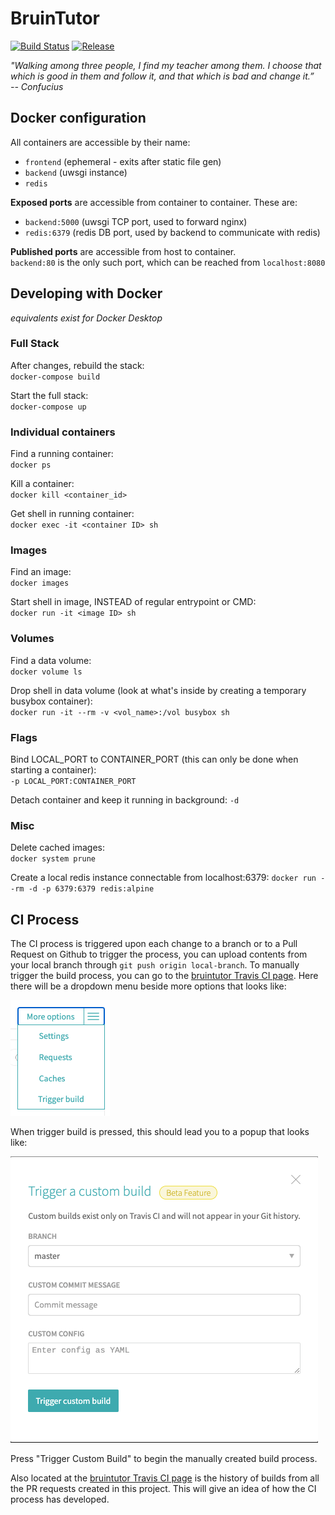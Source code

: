 # BruinTutor

[![Build Status](https://travis-ci.com/cs130-w21/bruintutor.svg?branch=master)](https://travis-ci.com/cs130-w21/bruintutor)
[![Release](https://img.shields.io/github/v/release/cs130-w21/bruintutor?label=release)](https://github.com/cs130-w21/bruintutor/releases/latest)

_"Walking among three people, I find my teacher among them. I choose that which is good in them and follow it, and that which is bad and change it.” \
-- Confucius_

## Docker configuration

All containers are accessible by their name:  
- `frontend` (ephemeral - exits after static file gen)
- `backend` (uwsgi instance)
- `redis`

**Exposed ports** are accessible from container to container. These are:
- `backend:5000` (uwsgi TCP port, used to forward nginx)
- `redis:6379` (redis DB port, used by backend to communicate with redis)

**Published ports** are accessible from host to container.  
`backend:80` is the only such port, which can be reached from `localhost:8080`

## Developing with Docker
*equivalents exist for Docker Desktop*

### Full Stack

After changes, rebuild the stack:  
`docker-compose build`

Start the full stack:  
`docker-compose up`

### Individual containers

Find a running container:  
`docker ps`

Kill a container:  
`docker kill <container_id>`

Get shell in running container:  
`docker exec -it <container ID> sh`

### Images

Find an image:  
`docker images`

Start shell in image, INSTEAD of regular entrypoint or CMD:  
`docker run -it <image ID> sh`

### Volumes

Find a data volume:  
`docker volume ls`

Drop shell in data volume (look at what's inside by creating a temporary busybox
container):  
`docker run -it --rm -v <vol_name>:/vol busybox sh`

### Flags

Bind LOCAL_PORT to CONTAINER_PORT (this can only be done when starting a
container):  
`-p LOCAL_PORT:CONTAINER_PORT`

Detach container and keep it running in background: `-d`

### Misc

Delete cached images:  
`docker system prune`

Create a local redis instance connectable from localhost:6379:
`docker run --rm -d -p 6379:6379 redis:alpine`

## CI Process
The CI process is triggered upon each change to a branch or to a Pull Request on Github
to trigger the process, you can upload contents from your local branch through `git push origin local-branch`. 
To manually trigger the build process, you can go to the [bruintutor Travis CI page](https://travis-ci.com/github/cs130-w21/bruintutor). 
Here there will be a dropdown menu beside more options that looks like:

![build_options](images/buildOptions.png)

When trigger build is pressed, this should lead you to a popup that looks like:

![start_build](images/popup.png)

Press "Trigger Custom Build" to begin the manually created build process.

Also located at the [bruintutor Travis CI page](https://travis-ci.com/github/cs130-w21/bruintutor) is the history of builds
from all the PR requests created in this project. This will give an idea of how the CI process has developed.